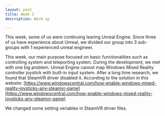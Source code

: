 ```yaml
---
layout: post
title: Week 3
description: Warm up 

---
```


This week, some of us were continuing learing Unreal Engine. Since three of us have experience about Unreal, we divided our group into 3 sub-groups with 1 experienced unreal engineer. 

This week, our main purpose focused on basic functionalities such as controlling system and teleporting system. During the development, we met with one big problem. Unreal Engine cannot map Windows Mixed Reality controller joystick with built-in input system. After a long time research, we found that SteamVR driver disabled it. 
According to the solution in this website: [https://www.windowscentral.com/how-enable-windows-mixed-reality-joysticks-any-steamvr-game](https://www.windowscentral.com/how-enable-windows-mixed-reality-joysticks-any-steamvr-game)

We changed some setting veriables in SteamVR driver files.